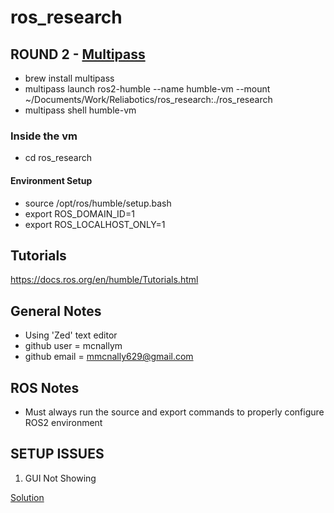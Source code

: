 # ros_research
## ROUND 2 - [Multipass](https://canonical.com/blog/ros-development-on-linux-windows-and-macos)
- brew install multipass
- multipass launch ros2-humble --name humble-vm --mount ~/Documents/Work/Reliabotics/ros_research:./ros_research
- multipass shell humble-vm

### Inside the vm
- cd ros_research

#### Environment Setup
- source /opt/ros/humble/setup.bash
- export ROS_DOMAIN_ID=1
- export ROS_LOCALHOST_ONLY=1

## Tutorials
https://docs.ros.org/en/humble/Tutorials.html

## General Notes
- Using 'Zed' text editor
- github user = mcnallym
- github email = mmcnally629@gmail.com

## ROS Notes
- Must always run the source and export commands to properly configure ROS2 environment

## SETUP ISSUES
1. GUI Not Showing

[Solution](https://multipass.run/docs/set-up-a-graphical-interface#heading--rdp-on-macos)
